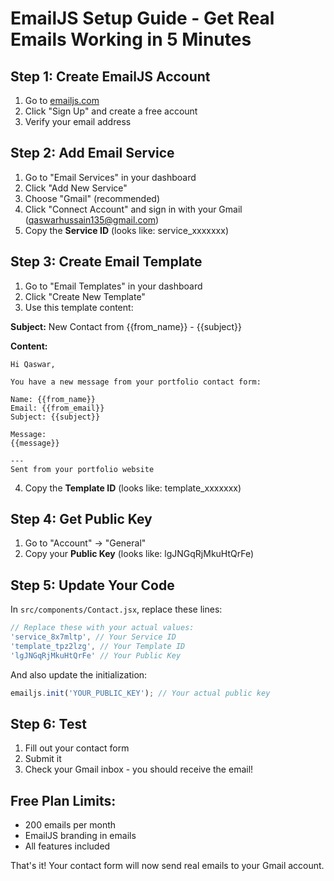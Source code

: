 # EmailJS Setup Guide - Get Real Emails Working in 5 Minutes

## Step 1: Create EmailJS Account
1. Go to [emailjs.com](https://www.emailjs.com)
2. Click "Sign Up" and create a free account
3. Verify your email address

## Step 2: Add Email Service
1. Go to "Email Services" in your dashboard
2. Click "Add New Service"
3. Choose "Gmail" (recommended)
4. Click "Connect Account" and sign in with your Gmail (qaswarhussain135@gmail.com)
5. Copy the **Service ID** (looks like: service_xxxxxxx)

## Step 3: Create Email Template
1. Go to "Email Templates" in your dashboard
2. Click "Create New Template"
3. Use this template content:

**Subject:** New Contact from {{from_name}} - {{subject}}

**Content:**
```
Hi Qaswar,

You have a new message from your portfolio contact form:

Name: {{from_name}}
Email: {{from_email}}
Subject: {{subject}}

Message:
{{message}}

---
Sent from your portfolio website
```

4. Copy the **Template ID** (looks like: template_xxxxxxx)

## Step 4: Get Public Key
1. Go to "Account" → "General"
2. Copy your **Public Key** (looks like: lgJNGqRjMkuHtQrFe)

## Step 5: Update Your Code
In `src/components/Contact.jsx`, replace these lines:

```javascript
// Replace these with your actual values:
'service_8x7mltp', // Your Service ID
'template_tpz2lzg', // Your Template ID  
'lgJNGqRjMkuHtQrFe' // Your Public Key
```

And also update the initialization:
```javascript
emailjs.init('YOUR_PUBLIC_KEY'); // Your actual public key
```

## Step 6: Test
1. Fill out your contact form
2. Submit it
3. Check your Gmail inbox - you should receive the email!

## Free Plan Limits:
- 200 emails per month
- EmailJS branding in emails
- All features included

That's it! Your contact form will now send real emails to your Gmail account.